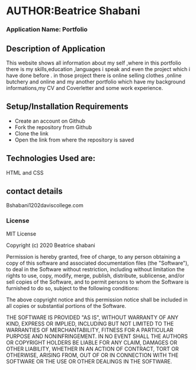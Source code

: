 # AUTHOR:Beatrice Shabani

### Application Name: Portfolio

## Description of Application 
This website shows all information about my self ,where in this portfolio there is my skills,education ,languages i speak and even the project which i have done before . in those project there is online selling clothes ,online butchery and online and my another portfolio which have my background informations,my CV and Coverletter and some work experience.

## Setup/Installation Requirements

* Create an account on Github
* Fork the repository from Github
* Clone the link
* Open the link from where the repository is saved

## Technologies Used are:

HTML and CSS

## contact details

Bshabani1202daviscollege.com

### License

MIT License

Copyright (c)  2020 Beatrice shabani

Permission is hereby granted, free of charge, to any person obtaining a copy
of this software and associated documentation files (the "Software"), to deal
in the Software without restriction, including without limitation the rights
to use, copy, modify, merge, publish, distribute, sublicense, and/or sell
copies of the Software, and to permit persons to whom the Software is
furnished to do so, subject to the following conditions:

The above copyright notice and this permission notice shall be included in all
copies or substantial portions of the Software.

THE SOFTWARE IS PROVIDED "AS IS", WITHOUT WARRANTY OF ANY KIND, EXPRESS OR
IMPLIED, INCLUDING BUT NOT LIMITED TO THE WARRANTIES OF MERCHANTABILITY,
FITNESS FOR A PARTICULAR PURPOSE AND NONINFRINGEMENT. IN NO EVENT SHALL THE
AUTHORS OR COPYRIGHT HOLDERS BE LIABLE FOR ANY CLAIM, DAMAGES OR OTHER
LIABILITY, WHETHER IN AN ACTION OF CONTRACT, TORT OR OTHERWISE, ARISING FROM,
OUT OF OR IN CONNECTION WITH THE SOFTWARE OR THE USE OR OTHER DEALINGS IN THE
SOFTWARE.
